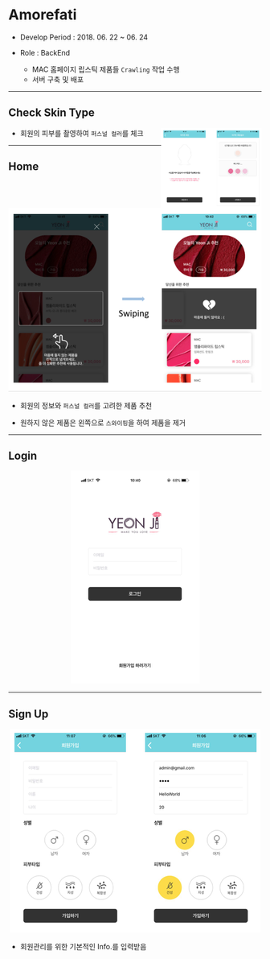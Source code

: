 # Amorefati 

* Develop Period : 2018. 06. 22 ~ 06. 24

* Role : BackEnd
    - MAC 홈페이지 립스틱 제품들 `Crawling` 작업 수행
    - 서버 구축 및 배포

---



## Check Skin Type

<center><img align="right" width="200" src="https://github.com/goodGid/Amorefati/blob/master/public_resource/check_skin_type.png" /></center>

* 회원의 피부를 촬영하여 `퍼스널 컬러`를 체크

---

## Home 

<center><img src="https://github.com/goodGid/Amorefati/blob/master/public_resource/home.png" /></center>

* 회원의 정보와 `퍼스널 컬러`를 고려한 제품 추천

* 원하지 않은 제품은 왼쪽으로 `스와이핑`을 하여 제품을 제거 

---


## Login

<center><img src="https://github.com/goodGid/Amorefati/blob/master/public_resource/login.png" /></center>


---

## Sign Up 

<center><img src="https://github.com/goodGid/Amorefati/blob/master/public_resource/signup.png" /></center>

* 회원관리를 위한 기본적인 Info.를 입력받음 


